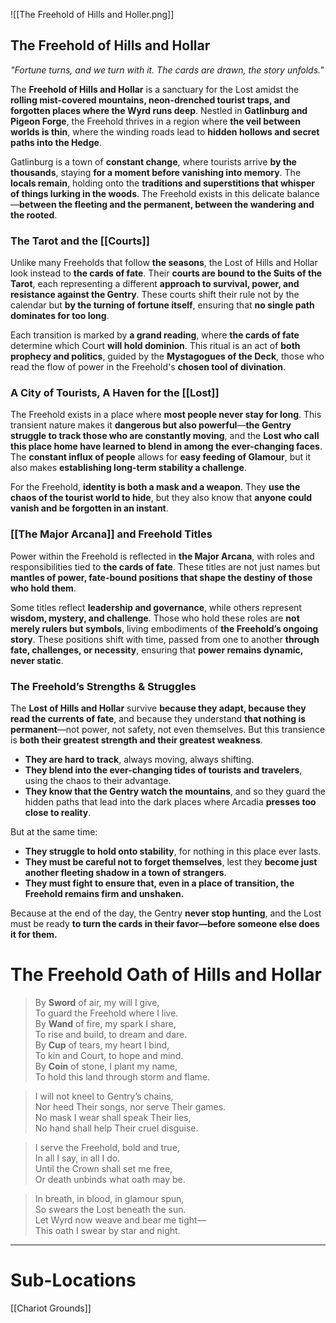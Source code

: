 ![[The Freehold of Hills and Holler.png]]
## **The Freehold of Hills and Hollar**  
*"Fortune turns, and we turn with it. The cards are drawn, the story unfolds."*  

The **Freehold of Hills and Hollar** is a sanctuary for the Lost amidst the **rolling mist-covered mountains, neon-drenched tourist traps, and forgotten places where the Wyrd runs deep**. Nestled in **Gatlinburg and Pigeon Forge**, the Freehold thrives in a region where **the veil between worlds is thin**, where the winding roads lead to **hidden hollows and secret paths into the Hedge**.  

Gatlinburg is a town of **constant change**, where tourists arrive **by the thousands**, staying **for a moment before vanishing into memory**. The **locals remain**, holding onto the **traditions and superstitions that whisper of things lurking in the woods**. The Freehold exists in this delicate balance—**between the fleeting and the permanent, between the wandering and the rooted**.  

### **The Tarot and the [[Courts]]**  
Unlike many Freeholds that follow **the seasons**, the Lost of Hills and Hollar look instead to **the cards of fate**. Their **courts are bound to the Suits of the Tarot**, each representing a different **approach to survival, power, and resistance against the Gentry**. These courts shift their rule not by the calendar but **by the turning of fortune itself**, ensuring that **no single path dominates for too long**.  

Each transition is marked by **a grand reading**, where **the cards of fate** determine which Court **will hold dominion**. This ritual is an act of **both prophecy and politics**, guided by the **Mystagogues of the Deck**, those who read the flow of power in the Freehold's **chosen tool of divination**.  

### **A City of Tourists, A Haven for the [[Lost]]**  
The Freehold exists in a place where **most people never stay for long**. This transient nature makes it **dangerous but also powerful**—**the Gentry struggle to track those who are constantly moving**, and the **Lost who call this place home have learned to blend in among the ever-changing faces**. The **constant influx of people** allows for **easy feeding of Glamour**, but it also makes **establishing long-term stability a challenge**.  

For the Freehold, **identity is both a mask and a weapon**. They **use the chaos of the tourist world to hide**, but they also know that **anyone could vanish and be forgotten in an instant**.

### **[[The Major Arcana]] and Freehold Titles**  
Power within the Freehold is reflected in **the Major Arcana**, with roles and responsibilities tied to **the cards of fate**. These titles are not just names but **mantles of power, fate-bound positions that shape the destiny of those who hold them**.  

Some titles reflect **leadership and governance**, while others represent **wisdom, mystery, and challenge**. Those who hold these roles are **not merely rulers but symbols**, living embodiments of **the Freehold’s ongoing story**. These positions shift with time, passed from one to another **through fate, challenges, or necessity**, ensuring that **power remains dynamic, never static**.  

### **The Freehold’s Strengths & Struggles**  
The **Lost of Hills and Hollar** survive **because they adapt, because they read the currents of fate**, and because they understand **that nothing is permanent**—not power, not safety, not even themselves. But this transience is **both their greatest strength and their greatest weakness**.  

- **They are hard to track**, always moving, always shifting.  
- **They blend into the ever-changing tides of tourists and travelers**, using the chaos to their advantage.  
- **They know that the Gentry watch the mountains**, and so they guard the hidden paths that lead into the dark places where Arcadia **presses too close to reality**.  

But at the same time:  

- **They struggle to hold onto stability**, for nothing in this place ever lasts.  
- **They must be careful not to forget themselves**, lest they **become just another fleeting shadow in a town of strangers**.  
- **They must fight to ensure that, even in a place of transition, the Freehold remains firm and unshaken.**  

Because at the end of the day, the Gentry **never stop hunting**, and the Lost must be ready **to turn the cards in their favor—before someone else does it for them.**

# **The Freehold Oath of Hills and Hollar**

>By **Sword** of air, my will I give,  
To guard the Freehold where I live.  
By **Wand** of fire, my spark I share,  
To rise and build, to dream and dare.  
By **Cup** of tears, my heart I bind,  
To kin and Court, to hope and mind.  
By **Coin** of stone, I plant my name,  
To hold this land through storm and flame.

>I will not kneel to Gentry’s chains,  
Nor heed Their songs, nor serve Their games.  
No mask I wear shall speak Their lies,  
No hand shall help Their cruel disguise.

>I serve the Freehold, bold and true,  
In all I say, in all I do.  
Until the Crown shall set me free,  
Or death unbinds what oath may be.

>In breath, in blood, in glamour spun,  
So swears the Lost beneath the sun.  
Let Wyrd now weave and bear me tight—  
This oath I swear by star and night.

---

# Sub-Locations
[[Chariot Grounds]]